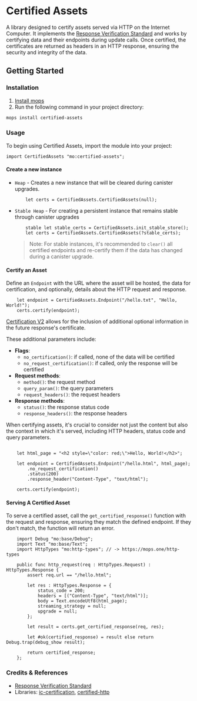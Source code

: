 # Certified Assets
A library designed to certify assets served via HTTP on the Internet Computer. 
It implements the [Response Verification Standard](https://github.com/dfinity/interface-spec/blob/master/spec/http-gateway-protocol-spec.md#response-verification) and works by certifying data and their endpoints during update calls. 
Once certified, the certificates are returned as headers in an HTTP response, ensuring the security and integrity of the data.

## Getting Started

### Installation
1. [Install mops](https://j4mwm-bqaaa-aaaam-qajbq-cai.ic0.app/#/docs/install)
2. Run the following command in your project directory:
```bash
mops install certified-assets
```

### Usage
To begin using Certified Assets, import the module into your project:
```motoko
import CertifiedAssets "mo:certified-assets";
```

#### Create a new instance
- `Heap` - Creates a new instance that will be cleared during canister upgrades.

    ```motoko
        let certs = CertifiedAssets.CertifiedAssets(null);
    ```

- `Stable Heap` - For creating a persistent instance that remains stable through canister upgrades
    ```motoko
        stable let stable_certs = CertifiedAssets.init_stable_store();
        let certs = CertifiedAssets.CertifiedAssets(?stable_certs);
    ```

    > Note: For stable instances, it's recommended to `clear()` all certified endpoints and re-certify them if the data has changed during a canister upgrade.

#### Certify an Asset
Define an `Endpoint` with the URL where the asset will be hosted, the data for certification, and optionally, details about the HTTP request and response.

```motoko
    let endpoint = CertifiedAssets.Endpoint("/hello.txt", "Hello, World!");
    certs.certify(endpoint);
```

[Certification V2](https://github.com/dfinity/interface-spec/blob/master/spec/http-gateway-protocol-spec.md#response-verification) allows for the inclusion of additional optional information in the future response's certificate. 

These additional parameters include:
- **Flags**:
  - `no_certification()`: if called, none of the data will be certified
  - `no_request_certification()`: if called, only the response will be certified
- **Request methods**:
  - `method()`: the request method
  - `query_param()`: the query parameters
  - `request_headers()`: the request headers
- **Response methods**:
  - `status()`: the response status code
  - `response_headers()`: the response headers

When certifying assets, it's crucial to consider not just the content but also the context in which it's served, including HTTP headers, status code and query parameters.

```motoko

    let html_page = "<h2 style=\"color: red;\">Hello, World!</h2>";

    let endpoint = CertifiedAssets.Endpoint("/hello.html", html_page);
        .no_request_certification()
        .status(200)
        .response_header("Content-Type", "text/html");

    certs.certify(endpoint);

```

#### Serving A Certified Asset
To serve a certified asset, call the `get_certified_response()` function with the request and response, ensuring they match the defined endpoint. If they don't match, the function will return an error.


```motoko
    import Debug "mo:base/Debug";
    import Text "mo:base/Text";
    import HttpTypes "mo:http-types"; // -> https://mops.one/http-types

    public func http_request(req : HttpTypes.Request) : HttpTypes.Response {
        assert req.url == "/hello.html";

        let res : HttpTypes.Response = {
            status_code = 200;
            headers = [("Content-Type", "text/html")];
            body = Text.encodeUtf8(html_page);
            streaming_strategy = null;
            upgrade = null;
        };

        let result = certs.get_certified_response(req, res);

        let #ok(certified_response) = result else return Debug.trap(debug_show result);
            
        return certified_response;
    };
```


### Credits & References
- [Response Verification Standard](https://github.com/dfinity/interface-spec/blob/master/spec/http-gateway-protocol-spec.md#response-verification)
- Libraries: [ic-certification](https://github.com/nomeata/ic-certification),  [certified-http](https://github.com/infu/certified-http)
  
